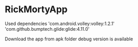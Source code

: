 # RickMortyApp

Used dependencies
'com.android.volley:volley:1.2.1'
'com.github.bumptech.glide:glide:4.11.0'

Download the app from apk folder debug version is available
